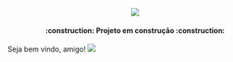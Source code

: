 <p align="center">
<img src="http://img.shields.io/static/v1?label=STATUS&message=EM%20DESENVOLVIMENTO&color=GREEN&style=for-the-badge"/>
</p>
<h4 align="center"> 
    :construction:  Projeto em construção  :construction:
</h4> Seja bem vindo, amigo!
<img src="https://user-images.githubusercontent.com/108819474/182640832-4b4ab135-8a10-47bf-a046-6d9ff41abeeb.jpg"/>

